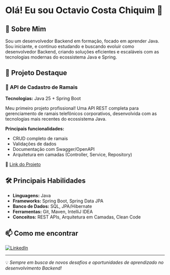 # Olá! Eu sou Octavio Costa Chiquim 👋

## 🚀 Sobre Mim

Sou um desenvolvedor Backend em formação, focado em aprender Java. Sou iniciante, e continuo estudando e buscando evoluir como desenvolvedor Backend, criando soluções eficientes e escaláveis com as tecnologias modernas do ecossistema Java e Spring.

## 💼 Projeto Destaque

### 🏢 API de Cadastro de Ramais

**Tecnologias:** Java 25 + Spring Boot

Meu primeiro projeto profissional! Uma API REST completa para gerenciamento de ramais telefônicos corporativos, desenvolvida com as tecnologias mais recentes do ecossistema Java.

**Principais funcionalidades:**

- CRUD completo de ramais
- Validações de dados
- Documentação com Swagger/OpenAPI
- Arquitetura em camadas (Controller, Service, Repository)

🔗 [Link do Projeto](https://github.com/OctavioCostaChiquim/cadastro-ramais)

## 🛠️ Principais Habilidades

- **Linguagens:** Java
- **Frameworks:** Spring Boot, Spring Data JPA
- **Banco de Dados:** SQL, JPA/Hibernate
- **Ferramentas:** Git, Maven, IntelliJ IDEA
- **Conceitos:** REST APIs, Arquitetura em Camadas, Clean Code

## 📫 Como me encontrar

[![LinkedIn](https://img.shields.io/badge/LinkedIn-0077B5?style=for-the-badge&logo=linkedin&logoColor=white)](#)

---

💡 *Sempre em busca de novos desafios e oportunidades de aprendizado no desenvolvimento Backend!*
